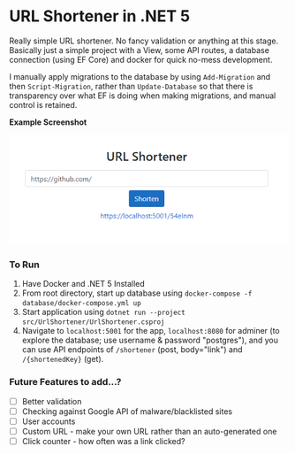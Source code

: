 # URL Shortener in .NET 5

Really simple URL shortener. No fancy validation or anything at this stage. Basically just a simple project with a View, some API routes, a database connection (using EF Core) and docker for quick no-mess development.

I manually apply migrations to the database by using `Add-Migration` and then `Script-Migration`, rather than `Update-Database` so that there is transparency over what EF is doing when making migrations, and manual control is retained.

**Example Screenshot**

![Example Screenshot](/assets/shortener_snap.png)

### To Run

1. Have Docker and .NET 5 Installed
1. From root directory, start up database using `docker-compose -f database/docker-compose.yml up`
1. Start application using `dotnet run --project src/UrlShortener/UrlShortener.csproj`
1. Navigate to `localhost:5001` for the app, `localhost:8080` for adminer (to explore the database; use username & password "postgres"), and you can use API endpoints of `/shortener` (post, body="link") and `/{shortenedKey}` (get).

### Future Features to add...?

- [ ] Better validation
- [ ] Checking against Google API of malware/blacklisted sites
- [ ] User accounts 
- [ ] Custom URL - make your own URL rather than an auto-generated one
- [ ] Click counter - how often was a link clicked?